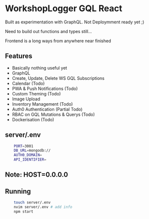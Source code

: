 # WorkshopLogger GQL React

Built as experimentation with GraphQL. Not Deploymment ready yet ;)

Need to build out functions and types still...

Frontend is a long ways from anywhere near finished

## Features

- Basically nothing useful yet
- GraphQL
- Create, Update, Delete WS GQL Subscriptions
- Calendar (Todo)
- PWA & Push Notifications (Todo)
- Custom Theming (Todo)
- Image Upload
- Inventory Management (Todo)
- Auth0 Authentication (Partial Todo)
- RBAC on GQL Mutations & Querys (Todo)
- Dockerisation (Todo)

## server/.env

```bash
    PORT=3001
    DB_URL=mongodb://
    AUTH0_DOMAIN=
    API_IDENTIFIER=
```

## Note: HOST=0.0.0.0

## Running

```bash
    touch server/.env
    nvim server/.env # add info
    npm start
```
